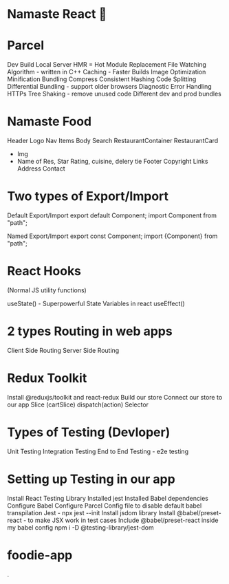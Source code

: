 # Namaste React 🚀

# Parcel

Dev Build
Local Server
HMR = Hot Module Replacement
File Watching Algorithm - written in C++
Caching - Faster Builds
Image Optimization
Minification
Bundling
Compress
Consistent Hashing
Code Splitting
Differential Bundling - support older browsers
Diagnostic
Error Handling
HTTPs
Tree Shaking - remove unused code
Different dev and prod bundles

# Namaste Food

Header
Logo
Nav Items
Body
Search
RestaurantContainer
RestaurantCard

- Img
- Name of Res, Star Rating, cuisine, delery tie
  Footer
  Copyright
  Links
  Address
  Contact

# Two types of Export/Import

Default Export/Import
export default Component; import Component from "path";

Named Export/Import
export const Component; import {Component} from "path";

# React Hooks

(Normal JS utility functions)

useState() - Superpowerful State Variables in react
useEffect()

# 2 types Routing in web apps

Client Side Routing
Server Side Routing

# Redux Toolkit

Install @reduxjs/toolkit and react-redux
Build our store
Connect our store to our app
Slice (cartSlice)
dispatch(action)
Selector

# Types of Testing (Devloper)

Unit Testing
Integration Testing
End to End Testing - e2e testing

# Setting up Testing in our app

Install React Testing Library
Installed jest
Installed Babel dependencies
Configure Babel
Configure Parcel Config file to disable default babel transpilation
Jest - npx jest --init
Install jsdom library
Install @babel/preset-react - to make JSX work in test cases
Include @babel/preset-react inside my babel config
npm i -D @testing-library/jest-dom
# foodie-app

.
